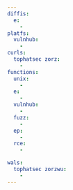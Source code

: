 ```yaml
---
diffis:
  e:
    -
platfs:
  vulnhub:
    -
curls:
  tophatsec zorz:
    -
functions:
  unix:
    -
  e:
    -
  vulnhub:
    -
  fuzz:
    -
  ep:
    -
  rce:
    -

wals:
  tophatsec zorzwu:
    -
---
```

